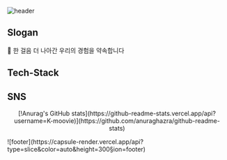 ![header](https://capsule-render.vercel.app/api?type=slice&color=auto&height=300&section=header&text=Kim_YeongHwa&fontSize=90)

## Slogan
🚀 한 걸음 더 나아간 우리의 경험을 약속합니다

## Tech-Stack

## SNS

<p align="center">
  [!Anurag's GitHub stats](https://github-readme-stats.vercel.app/api?username=K-moovie)](https://github.com/anuraghazra/github-readme-stats)
</p>
![footer](https://capsule-render.vercel.app/api?type=slice&color=auto&height=300&section=footer)
